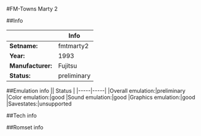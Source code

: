 #FM-Towns Marty 2

##Info

||Info|
|-----|-----|
|**Setname:**|fmtmarty2
|**Year:**|1993
|**Manufacturer:**|Fujitsu
|**Status:**|preliminary

##Emulation info
|| Status |
|-----|-----|
|Overall emulation:|preliminary
|Color emulation:|good
|Sound emulation:|good
|Graphics emulation:|good
|Savestates:|unsupported

##Tech info

##Romset info

<!--- START OF EDITED COMMENT DO NOT TOUCH TEXT ABOVE-->
